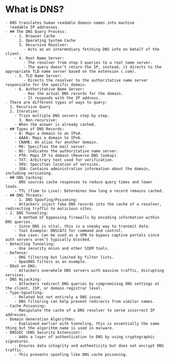 # What is DNS?
	- DNS translates human readable domain names into machine
	  readable IP addresses.
	- ## The DNS Query Process:
		- 1. Browser Cache
		  2. Operating System Cache
		  3. Recursive Resolver:
			- Acts as an intermediary fetching DNS info on behalf of the client.
		- 4. Root Name Server:
			- The resolver from step 3 queries to a root name server.
			- The query doesn’t return the IP, instead, it directs to the appropriate TLD name server based on the extension (.com).
		- 5. TLD Name Server:
			- Directs the resolver to the authoritative name server responsible for the specific domain.
		- 6. Authoritative Name Server:
			- Has the actual DNS records for the domain.
			- It responds with the IP address.
	- There are different types of ways to query:
	  1. Recursive Query
	  2. Iterative:
		- Tries multiple DNS servers step by step.
		  3. Non-recursive:
		- When the answer is already cached.
	- ## Types of DNS Records:
		- A: Maps a domain to an IPv4.
		- AAAA: Maps a domain to IPv6.
		- CNAME: An alias for another domain.
		- MX: Specifies the mail server.
		- NS: Indicates the authoritative name server.
		- PTR: Maps IP to domain (Reverse DNS lookup).
		- TXT: Arbitrary text used for verification.
		- SRV: Specifies location of services.
		- SOA: Contains administration information about the domain, including versioning.
	- ## DNS Caching:
		- DNS sources cache responses to reduce query times and lower loads.
		- TTL (Time to Live): Determines how long a record remains cached.
	- ## DNS Threats:
		- 1. DNS Spoofing/Poisoning:
		- Attackers inject fake DNS records into the cache of a resolver, redirecting traffic to malicious sites.
	- 2. DNS Tunneling:
		- A method of bypassing firewalls by encoding information within DNS queries.
		- Since DNS is vital, this is a sneaky way to transmit data.
		- Tool Example: DNSCAT2 for command and control.
		- Use case: Can be used as a VPN to bypass captive portals since auth servers aren’t typically blocked.
	- Detecting Tunneling:
		- Use security onion and other SIEM tools.
	- Defense:
		- DNS filtering but limited by filter lists.
		- OpenDNS filters as an example.
	- DDoS on DNS:
		- Attackers overwhelm DNS servers with massive traffic, disrupting services.
	- DNS Hijacking:
		- Attackers redirect DNS queries by compromising DNS settings at the client, ISP, or domain registrar level.
	- Typo-Squatting:
		- Related but not entirely a DNS issue.
		- DNS filtering can help prevent redirects from similar names.
	- Cache Poisoning:
		- Manipulate the cache of a DNS resolver to serve incorrect IP addresses.
	- Domain Generation Algorithms:
		- Explained earlier with tunneling, this is essentially the same thing but the algorithm name is used in malware.
	- DNSSEC (DNS Security Extension):
		- Adds a layer of authentication to DNS by using cryptographic signatures.
		- Ensures data integrity and authenticity but does not encrypt DNS traffic.
		- This prevents spoofing like DNS cache poisoning.